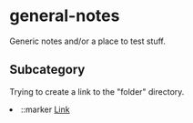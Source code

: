 # general-notes
Generic notes and/or a place to test stuff.

## Subcategory

Trying to create a link to the "folder" directory.
<li>
  ::marker
  <a href="/cracz/general-notes/folder/file.txt">Link</a>
</li>
